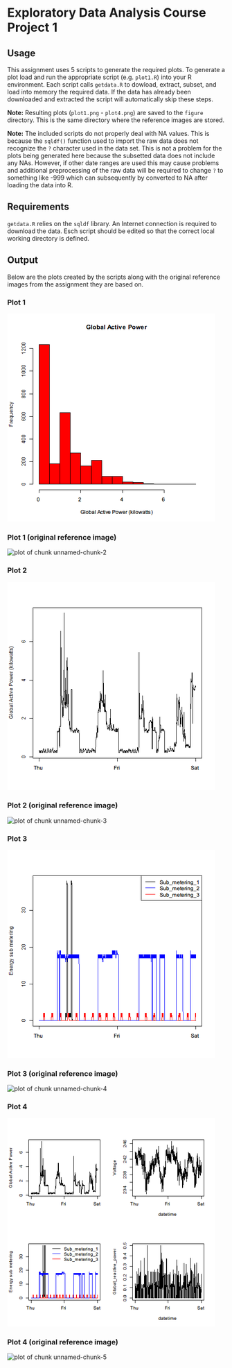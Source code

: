 # Exploratory Data Analysis Course Project 1

## Usage

This assignment uses 5 scripts to generate the required plots.  To generate a plot load and run the appropriate script (e.g. `plot1.R`) into your R environment.  Each script calls `getdata.R` to dowload, extract, subset, and load into memory the required data.  If the data has already been downloaded and extracted the script will automatically skip these steps.

<b>Note:</b> Resulting plots (`plot1.png` - `plot4.png`) are saved to the `figure` directory.  This is the same directory where the reference images are stored.

<b>Note:</b> The included scripts do not properly deal with NA values.  This is because the `sqldf()` function used to import the raw data does not recognize the `?` character used in the data set.  This is not a problem for the plots being generated here because the subsetted data does not include any NAs.  However, if other date ranges are used this may cause problems and additional preprocessing of the raw data will be required to change `?` to something like -999 which can subsequently by converted to NA after loading the data into R.  

## Requirements

`getdata.R` relies on the `sqldf` library.  An Internet connection is required to download the data.  Esch script should be edited so that the correct local working directory is defined.

## Output

Below are the plots created by the scripts along with the original reference images from the assignment they are based on.

### Plot 1

![plot1](figure/plot1.png)

### Plot 1 (original reference image)

![plot of chunk unnamed-chunk-2](figure/unnamed-chunk-2.png) 


### Plot 2

![plot2](figure/plot2.png)

### Plot 2 (original reference image)

![plot of chunk unnamed-chunk-3](figure/unnamed-chunk-3.png) 


### Plot 3

![plot3](figure/plot3.png)

### Plot 3 (original reference image)

![plot of chunk unnamed-chunk-4](figure/unnamed-chunk-4.png) 


### Plot 4

![plot4](figure/plot4.png)

### Plot 4 (original reference image)

![plot of chunk unnamed-chunk-5](figure/unnamed-chunk-5.png) 

